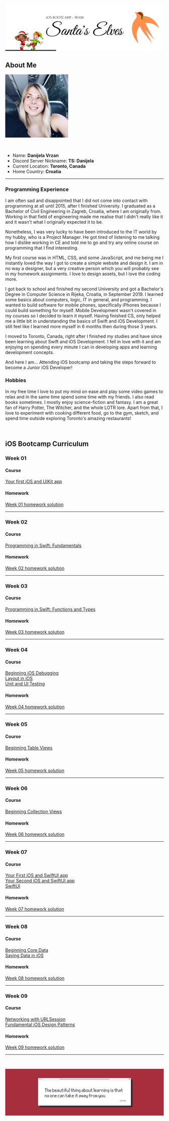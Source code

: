 ![Front Banner](Documentation/FrontBanner.png)

## About Me

<p>
<img src="Documentation/Image.jpg" width="200">
</p>

<br />

* Name: **Danijela Vrzan**
* Discord Server Nickname: **TS: Danijela**
* Current Location: **Toronto, Canada**
* Home Country: **Croatia**

***

### Programming Experience

I am often sad and disappointed that I did not come into contact with programming at all until 2015, after I finished University. I graduated as a Bachelor of Civil Engineering in Zagreb, Croatia, where I am originally from. Working in that field of engineering made me realise that I didn't really like it and it wasn't what I originally expected it to be.

Nonetheless, I was very lucky to have been introduced to the IT world by my hubby, who is a Project Manager. He got tired of listening to me talking how I dislike working in CE and told me to go and try any online course on programming that I find interesting. 

My first course was in HTML, CSS, and some JavaScript, and me being me I instantly loved the way I got to create a simple website and design it. I am in no way a designer, but a very creative person which you will probably see in my homework assignments. I love to design assets, but I love the coding more.

I got back to school and finished my second University and got a Bachelor's Degree in Computer Science in Rijeka, Croatia, in September 2019. I learned some basics about computers, logic, IT in general, and programming. I wanted to build software for mobile phones, specifically iPhones because I could build something for myself. Mobile Development wasn't covered in my courses so I decided to learn it myself. Having finished CS, only helped me a little bit in understanding the basics of Swift and iOS Development. I still feel like I learned more myself in 6 months then during those 3 years. 

I moved to Toronto, Canada, right after I finished my studies and have since been learning about Swift and iOS Development. I fell in love with it and am enjoying on spending every minute I can in developing apps and learning development concepts. 

And here I am... Attending iOS bootcamp and taking the steps forward to become a Junior iOS Developer!

### Hobbies

In my free time I love to put my mind on ease and play some video games to relax and in the same time spend some time with my friends. I also read books sometimes. I mostly enjoy science-fiction and fantasy. I am a great fan of Harry Potter, The Witcher, and the whole LOTR lore.
Apart from that, I love to experiment with cooking different food, go to the gym, sketch, and spend time outside exploring Toronto's amazing restaurants! 

<br />

## iOS Bootcamp Curriculum

### Week 01 
#### Course
[Your first iOS and UIKit app](https://www.raywenderlich.com/5993-your-first-ios-and-uikit-app)
#### Homework
[Week 01 homework solution](https://github.com/dvrzan/santas-elf/tree/master/Week01)
***
### Week 02
#### Course
[Programming in Swift: Fundamentals](https://www.raywenderlich.com/5993-your-first-ios-and-uikit-app)
#### Homework
[Week 02 homework solution](https://github.com/dvrzan/santas-elf/tree/master/Week02)
***
### Week 03
#### Course
[Programming in Swift: Functions and Types](https://www.raywenderlich.com/5993-your-first-ios-and-uikit-app)
#### Homework
[Week 03 homework solution](https://github.com/dvrzan/santas-elf/tree/master/Week03)
***
### Week 04
#### Course
[Beginning iOS Debugging](https://www.raywenderlich.com/4681-beginning-ios-debugging)<br />
[Layout in iOS](https://www.raywenderlich.com/6849561-layout-in-ios)<br />
[Unit and UI Testing](https://www.raywenderlich.com/960290-ios-unit-testing-and-ui-testing-tutorial)<br />
#### Homework
[Week 04 homework solution](https://github.com/dvrzan/santas-elf/tree/master/Week04)
***
### Week 05
#### Course
[Beginning Table Views](https://www.raywenderlich.com/5995-beginning-table-views)
#### Homework
[Week 05 homework solution](https://github.com/dvrzan/santas-elf/tree/master/Week05)
***
### Week 06
#### Course
[Beginning Collection Views](https://www.raywenderlich.com/5429927-beginning-collection-views)
#### Homework
[Week 06 homework solution](https://github.com/dvrzan/santas-elf/tree/master/Week06)
***
### Week 07
#### Course
[Your First iOS and SwiftUI app](https://www.raywenderlich.com/4919757-your-first-ios-and-swiftui-app)<br />
[Your Second iOS and SwiftUI app](https://www.raywenderlich.com/5662524-your-second-ios-and-swiftui-app)<br />
[SwiftUI](https://www.raywenderlich.com/4001741-swiftui)<br />
#### Homework
[Week 07 homework solution](https://github.com/dvrzan/santas-elf/tree/master/Week07)
***
### Week 08
#### Course
[Beginning Core Data](https://www.raywenderlich.com/7104-beginning-core-data)<br />
[Saving Data in iOS](https://www.raywenderlich.com/5429634-saving-data-in-ios)<br />
#### Homework
[Week 08 homework solution](https://github.com/dvrzan/santas-elf/tree/master/Week08)
***
### Week 09
#### Course
[Networking with URLSession](https://www.raywenderlich.com/10376245-networking-with-urlsession)<br />
[Fundamental iOS Design Patterns](https://www.raywenderlich.com/1941154-fundamental-ios-design-patterns#c-rate)<br />
#### Homework
[Week 09 homework solution](https://github.com/dvrzan/santas-elf/tree/master/Week09)
***

<br />
   
![End Banner](Documentation/EndBanner.png)
